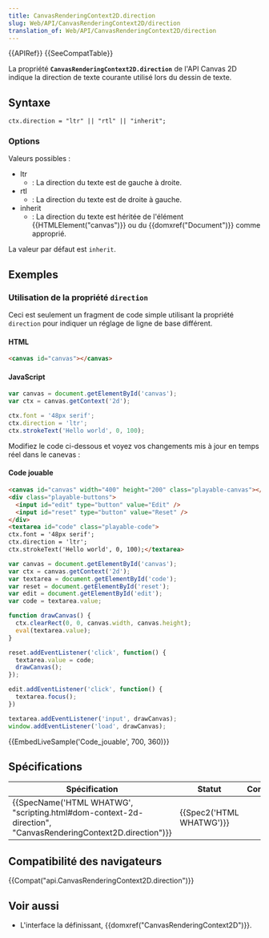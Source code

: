 ```yaml
---
title: CanvasRenderingContext2D.direction
slug: Web/API/CanvasRenderingContext2D/direction
translation_of: Web/API/CanvasRenderingContext2D/direction
---
```

{{APIRef}} {{SeeCompatTable}}

La propriété **`CanvasRenderingContext2D.direction`** de l'API Canvas 2D indique la direction de texte courante utilisé lors du dessin de texte.

## Syntaxe

    ctx.direction = "ltr" || "rtl" || "inherit";

### Options

Valeurs possibles :

- ltr
  - : La direction du texte est de gauche à droite.
- rtl
  - : La direction du texte est de droite à gauche.
- inherit
  - : La direction du texte est héritée de l'élément {{HTMLElement("canvas")}} ou du {{domxref("Document")}} comme approprié.

La valeur par défaut est `inherit`.

## Exemples

### Utilisation de la propriété `direction`

Ceci est seulement un fragment de code simple utilisant la propriété `direction` pour indiquer un réglage de ligne de base différent.

#### HTML

```html
<canvas id="canvas"></canvas>
```

#### JavaScript

```js
var canvas = document.getElementById('canvas');
var ctx = canvas.getContext('2d');

ctx.font = '48px serif';
ctx.direction = 'ltr';
ctx.strokeText('Hello world', 0, 100);
```

Modifiez le code ci-dessous et voyez vos changements mis à jour en temps réel dans le canevas :

#### Code jouable

```html hidden
<canvas id="canvas" width="400" height="200" class="playable-canvas"></canvas>
<div class="playable-buttons">
  <input id="edit" type="button" value="Edit" />
  <input id="reset" type="button" value="Reset" />
</div>
<textarea id="code" class="playable-code">
ctx.font = '48px serif';
ctx.direction = 'ltr';
ctx.strokeText('Hello world', 0, 100);</textarea>
```

```js hidden
var canvas = document.getElementById('canvas');
var ctx = canvas.getContext('2d');
var textarea = document.getElementById('code');
var reset = document.getElementById('reset');
var edit = document.getElementById('edit');
var code = textarea.value;

function drawCanvas() {
  ctx.clearRect(0, 0, canvas.width, canvas.height);
  eval(textarea.value);
}

reset.addEventListener('click', function() {
  textarea.value = code;
  drawCanvas();
});

edit.addEventListener('click', function() {
  textarea.focus();
})

textarea.addEventListener('input', drawCanvas);
window.addEventListener('load', drawCanvas);
```

{{EmbedLiveSample('Code_jouable', 700, 360)}}

## Spécifications

| Spécification                                                                                                                                    | Statut                           | Commentaire |
| ------------------------------------------------------------------------------------------------------------------------------------------------ | -------------------------------- | ----------- |
| {{SpecName('HTML WHATWG', "scripting.html#dom-context-2d-direction", "CanvasRenderingContext2D.direction")}} | {{Spec2('HTML WHATWG')}} |             |

## Compatibilité des navigateurs

{{Compat("api.CanvasRenderingContext2D.direction")}}

## Voir aussi

- L'interface la définissant, {{domxref("CanvasRenderingContext2D")}}.
